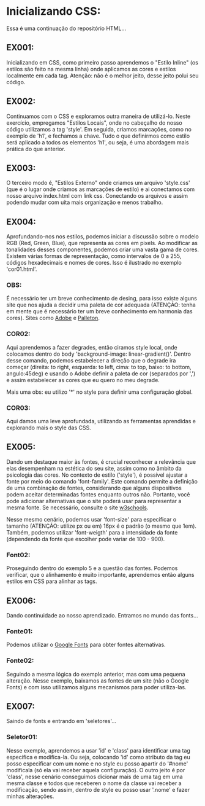 # Inicializando CSS:
Essa é uma continuação do repositório HTML...

## EX001:
Inicializando em CSS, como primeiro passo aprendemos o "Estilo Inline" (os estilos são feito na mesma linha) onde aplicamos as cores e estilos localmente em cada tag. Atenção: não é o melhor jeito, desse jeito polui seu código.

## EX002:
Continuamos com o CSS e exploramos outra maneira de utilizá-lo. Neste exercício, empregamos "Estilos Locais", onde no cabeçalho do nosso código utilizamos a tag 'style'. Em seguida, criamos marcações, como no exemplo de 'h1', e fechamos a chave. Tudo o que definirmos como estilo será aplicado a todos os elementos 'h1', ou seja, é uma abordagem mais prática do que anterior.

## EX003:
O terceiro modo é, "Estilos Externo" onde criamos um arquivo 'style.css' (que é o lugar onde criamos as marcações de estilo) e ai conectamos com nosso arquivo index.html com link css. Conectando os arquivos e assim podendo mudar com uita mais organização e menos trabalho.

## EX004:
Aprofundando-nos nos estilos, podemos iniciar a discussão sobre o modelo RGB (Red, Green, Blue), que representa as cores em pixels. Ao modificar as tonalidades desses componentes, podemos criar uma vasta gama de cores. Existem várias formas de representação, como intervalos de 0 a 255, códigos hexadecimais e nomes de cores. Isso é ilustrado no exemplo 'cor01.html'.

### OBS: 
É necessário ter um breve conhecimento de desing, para isso existe alguns site que nos ajuda a decidir uma paleta de cor adequada (ATENÇÃO: tenha em mente que é necessário ter um breve conhecimento em harmonia das cores). Sites como [Adobe](https://color.adobe.com/pt/create/color-wheel) e [Palleton](https://paletton.com/#uid=33v080kQ1i5BiqIJDmrV6d0Z76L).

### COR02:
Aqui aprendemos a fazer degrades, então ciramos style local, onde colocamos dentro do body 'background-image: linear-gradient()'. Dentro desse comando, podemos estabelecer a direção que o degrade ira começar  (direita: to right, esquerda: to left, cima: to top, baixo: to bottom, angulo:45deg) e usando o Adobe definir a paleta de cor (separados por ',') e assim estabelecer as cores que eu quero no meu degrade.

Mais uma obs: eu utilizo '*' no style para definir uma configuração global.

### COR03:
Aqui damos uma leve aprofundada, utilizando as ferramentas aprendidas e explorando mais o style das CSS. 

## EX005:
Dando um destaque maior às fontes, é crucial reconhecer a relevância que elas desempenham na estética do seu site, assim como no âmbito da psicologia das cores. No contexto de estilo ('style'), é possível ajustar a fonte por meio do comando 'font-family'. Este comando permite a definição de uma combinação de fontes, considerando que alguns dispositivos podem aceitar determinadas fontes enquanto outros não. Portanto, você pode adicionar alternativas que o site poderá usar para representar a mesma fonte. Se necessário, consulte o site [w3schools](https://www.w3schools.com/cssref/css_websafe_fonts.php).

Nesse mesmo cenário, podemos usar 'font-size' para especificar o tamanho (ATENÇÃO: utilize px ou em) 16px é o padrão (o mesmo que 1em). Também, podemos utilizar 'font-weigth' para a intensidade da fonte (dependendo da fonte que escolher pode variar de 100 - 900). 

### Font02:
Proseguindo dentro do exemplo 5 e a questão das fontes. Podemos verificar, que o alinhamento é muito importante, aprendemos então alguns estilos em CSS para alinhar as tags. 

## EX006:
Dando continuidade ao nosso aprendizado. Entramos no mundo das fonts...

### Fonte01:
Podemos utilizar o [Google Fonts](https://fonts.google.com/specimen/Silkscreen) para obter fontes alternativas.

### Fonte02:
Seguindo a mesma lógica do exemplo anterior, mas com uma pequena alteração. Nesse exemplo, baixamos as fontes de um site (não o Google Fonts) e com isso utilizamos alguns mecanismos para poder utiliza-las.

## EX007:
Saindo de fonts e entrando em 'seletores'...

### Seletor01:
Nesse exemplo, aprendemos a usar 'id' e 'class' para identificar uma tag especifica e modifica-la. Ou seja, colocando 'id' como atributo da tag eu posso especificar com um nome e no style eu posso apartir do '#nome' modificala (só ela vai receber aquela configuração). O outro jeito é por 'class', nesse cenário conseguimos dicionar mais de uma tag em uma mesma classe e todos que receberen o nome da classe vai receber a modificação, sendo assim, dentro de style eu posso usar '.nome' e fazer minhas alterações. 